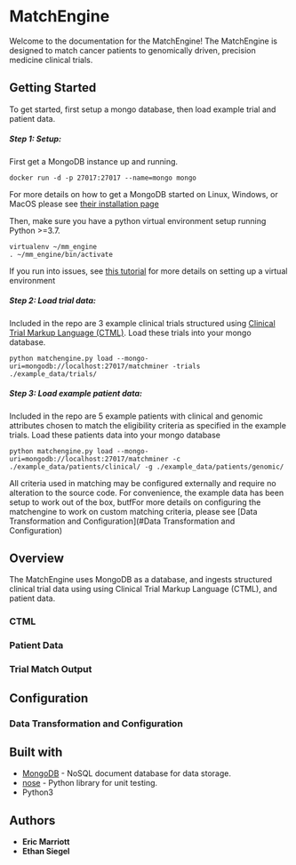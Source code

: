 # MatchEngine
Welcome to the documentation for the MatchEngine! The MatchEngine is designed to match cancer patients to genomically driven, precision medicine clinical trials. 

## Getting Started 
To get started, first setup a mongo database, then load example trial and patient data. 

##### Step 1: Setup:
First get a MongoDB instance up and running.

`docker run -d -p 27017:27017 --name=mongo mongo `

For more details on how to get a MongoDB started on Linux, Windows, or MacOS please see [their installation page](https://docs.mongodb.com/manual/administration/install-community/)

Then, make sure you have a python virtual environment setup running Python >=3.7. 
```
virtualenv ~/mm_engine
. ~/mm_engine/bin/activate
```
If you run into issues, see [this tutorial](https://docs.python-guide.org/dev/virtualenvs/) for more details on setting up a virtual environment 

##### Step 2: Load trial data:
Included in the repo are 3 example clinical trials structured using [Clinical Trial Markup Language (CTML)](#CTML). Load these trials into your mongo database.

```python matchengine.py load --mongo-uri=mongodb://localhost:27017/matchminer -trials ./example_data/trials/  ```

##### Step 3: Load example patient data:
Included in the repo are 5 example patients with clinical and genomic attributes chosen to match the eligibility criteria as specified in the example trials. Load these patients data into your mongo database

```python matchengine.py load --mongo-uri=mongodb://localhost:27017/matchminer -c ./example_data/patients/clinical/ -g ./example_data/patients/genomic/```

All criteria used in matching may be configured externally and require no alteration to the source code. For convenience, the example data has been setup to work out of the box, butfFor more details on configuring the matchengine to work on custom matching criteria, please see [Data Transformation and Configuration](#Data Transformation and Configuration)

## Overview
The MatchEngine uses MongoDB as a database, and ingests structured clinical trial data using using Clinical Trial Markup Language (CTML), and patient data. 

### CTML

### Patient Data

### Trial Match Output

## Configuration

### Data Transformation and Configuration

## Built with
* [MongoDB](https://docs.mongodb.com/) - NoSQL document database for data storage.
* [nose](http://nose.readthedocs.io/en/latest/) - Python library for unit testing.
* Python3


## Authors
* **Eric Marriott**
* **Ethan Siegel**